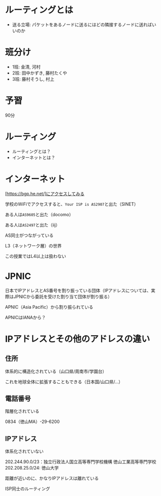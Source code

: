 # ルーティングとは

- 送る立場: パケットをあるノードに送るにはどの隣接するノードに送ればいいのか

# 班分け

- 1班: 金清, 河村
- 2班: 田中かずき, 藤村たくや
- 3班: 藤村そうし, 村上

# 予習

90分

# ルーティング

- ルーティングとは？
- インターネットとは？

# インターネット

[https://bgp.he.net/]にアクセスしてみる

学校のWiFiでアクセスすると、`Your ISP is AS2907`と出た（SINET）

ある人は`AS9605`と出た（docomo）

ある人は`AS2497`と出た（iij）

AS同士がつながっている

L3（ネットワーク層）の世界

この授業ではL4以上は扱わない

# JPNIC

日本でIPアドレスとAS番号を割り振っている団体（IPアドレスについては、実際はJPNICから委託を受けた割り当て団体が割り振る）

APNIC（Asia Pacific）から割り振られている

APNICはIANAから？

# IPアドレスとその他のアドレスの違い

## 住所

体系的に構造化されている（山口県/周南市/学園台）

これを地球全体に拡張することもできる（日本国/山口県/...）

## 電話番号

階層化されている

0834（徳山MA）-29-6200

## IPアドレス

体系化されていない

202.244.90.0/23：独立行政法人国立高等専門学校機構 徳山工業高等専門学校
202.208.25.0/24: 徳山大学

距離が近いのに、かなりIPアドレスは離れている

ISP同士のルーティング

